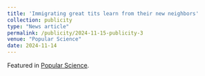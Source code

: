```yaml
---
title: 'Immigrating great tits learn from their new neighbors'
collection: publicity
type: "News article"
permalink: /publicity/2024-11-15-publicity-3
venue: "Popular Science"
date: 2024-11-14
---
```


Featured in [Popular Science](https://www.popsci.com/environment/immigrating-birds-learning/).

